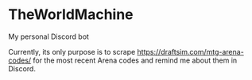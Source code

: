 # TheWorldMachine
My personal Discord bot

Currently, its only purpose is to scrape https://draftsim.com/mtg-arena-codes/ for the most recent Arena codes and remind me about them in Discord.
